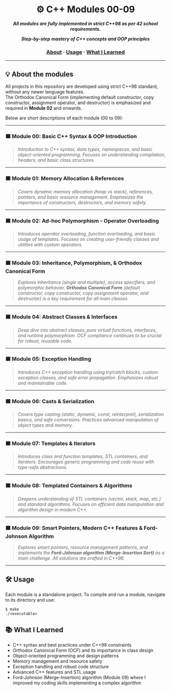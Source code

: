 <h1 align="center">
	⚙️ C++ Modules 00-09
</h1>

<p align="center">
	<b><i>All modules are fully implemented in strict C++98 as per 42 school requirements.</i></b>
</p>

<p align="center">
	<b><i>Step-by-step mastery of C++ concepts and OOP principles</i></b>
</p>

<h3 align="center">
	<a href="#-about">About</a>
	<span> · </span>
	<a href="#-usage">Usage</a>
	<span> · </span>
	<a href="#-what-i-learned">What I Learned</a>
</h3>

---

## 💡 About the modules

All projects in this repository are developed using strict C++98 standard, without any newer language features.  
The Orthodox Canonical Form (implementing default constructor, copy constructor, assignment operator, and destructor) is emphasized and required in **Module 02** and onwards.

Below are short descriptions of each module (00 to 09):

---

### 🟦 Module 00: Basic C++ Syntax & OOP Introduction

> _Introduction to C++ syntax, data types, namespaces, and basic object-oriented programming. Focuses on understanding compilation, headers, and basic class structures._

---

### 🟦 Module 01: Memory Allocation & References

> _Covers dynamic memory allocation (heap vs stack), references, pointers, and basic resource management. Emphasizes the importance of constructors, destructors, and memory safety._

---

### 🟦 Module 02: Ad-hoc Polymorphism - Operator Overloading

> _Introduces operator overloading, function overloading, and basic usage of templates. Focuses on creating user-friendly classes and utilities with custom operators._

---

### 🟦 Module 03: Inheritance, Polymorphism, & Orthodox Canonical Form

> _Explores inheritance (single and multiple), access specifiers, and polymorphic behavior. **Orthodox Canonical Form** (default constructor, copy constructor, copy assignment operator, and destructor) is a key requirement for all main classes._

---

### 🟦 Module 04: Abstract Classes & Interfaces

> _Deep dive into abstract classes, pure virtual functions, interfaces, and runtime polymorphism. OCF compliance continues to be crucial for robust, reusable code._

---

### 🟦 Module 05: Exception Handling

> _Introduces C++ exception handling using try/catch blocks, custom exception classes, and safe error propagation. Emphasizes robust and maintainable code._

---

### 🟦 Module 06: Casts & Serialization

> _Covers type casting (static, dynamic, const, reinterpret), serialization basics, and safe conversions. Practices advanced manipulation of object types and memory._

---

### 🟦 Module 07: Templates & Iterators

> _Introduces class and function templates, STL containers, and iterators. Encourages generic programming and code reuse with type-safe abstractions._

---

### 🟦 Module 08: Templated Containers & Algorithms

> _Deepens understanding of STL containers (vector, stack, map, etc.) and standard algorithms. Focuses on efficient data manipulation and algorithm design in modern C++._

---

### 🟦 Module 09: Smart Pointers, Modern C++ Features & Ford-Johnson Algorithm

> _Explores smart pointers, resource management patterns, and implements the **Ford-Johnson algorithm (Merge-Insertion Sort)** as a main challenge. All solutions are crafted in C++98._

---

## 🛠️ Usage
Each module is a standalone project. To compile and run a module, navigate to its directory and use:

```shell
$ make
./<executable>
```

## 📚 What I Learned
- C++ syntax and best practices under C++98 constraints
- Orthodox Canonical Form (OCF) and its importance in class design
- Object-oriented programming and design patterns
- Memory management and resource safety
- Exception handling and robust code structure
- Advanced C++ features and STL usage
- Ford-Johnson (Merge-Insertion) algorithm (Module 09) where I improved my coding skills implementing a complex algorithm
